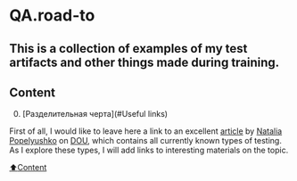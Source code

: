# QA.road-to

## This is a collection of examples of my test artifacts and other things made during training.

## Сontent
0. [Разделительная черта](#Useful links)

First of all, I would like to leave here a link to an excellent [article](https://dou.ua/forums/topic/40666/) by [Natalia Popelyushko](https://dou.ua/users/nataliia-popelyshko/) on [DOU](https://dou.ua/), which contains all currently known types of testing.
As I explore these types, I will add links to interesting materials on the topic.

[:arrow_up:Content](#Сontent)



